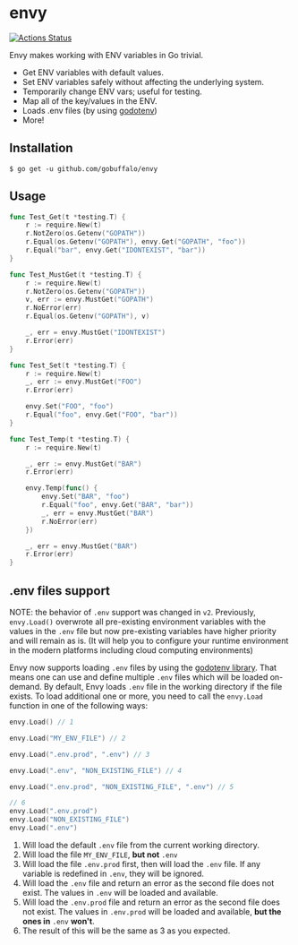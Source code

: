 # envy

[![Actions Status](https://github.com/gobuffalo/envy/workflows/Tests/badge.svg)](https://github.com/gobuffalo/envy/workflows/actions)


Envy makes working with ENV variables in Go trivial.

* Get ENV variables with default values.
* Set ENV variables safely without affecting the underlying system.
* Temporarily change ENV vars; useful for testing.
* Map all of the key/values in the ENV.
* Loads .env files (by using [godotenv](https://github.com/joho/godotenv/))
* More!

## Installation

```text
$ go get -u github.com/gobuffalo/envy
```

## Usage

```go
func Test_Get(t *testing.T) {
	r := require.New(t)
	r.NotZero(os.Getenv("GOPATH"))
	r.Equal(os.Getenv("GOPATH"), envy.Get("GOPATH", "foo"))
	r.Equal("bar", envy.Get("IDONTEXIST", "bar"))
}

func Test_MustGet(t *testing.T) {
	r := require.New(t)
	r.NotZero(os.Getenv("GOPATH"))
	v, err := envy.MustGet("GOPATH")
	r.NoError(err)
	r.Equal(os.Getenv("GOPATH"), v)

	_, err = envy.MustGet("IDONTEXIST")
	r.Error(err)
}

func Test_Set(t *testing.T) {
	r := require.New(t)
	_, err := envy.MustGet("FOO")
	r.Error(err)

	envy.Set("FOO", "foo")
	r.Equal("foo", envy.Get("FOO", "bar"))
}

func Test_Temp(t *testing.T) {
	r := require.New(t)

	_, err := envy.MustGet("BAR")
	r.Error(err)

	envy.Temp(func() {
		envy.Set("BAR", "foo")
		r.Equal("foo", envy.Get("BAR", "bar"))
		_, err = envy.MustGet("BAR")
		r.NoError(err)
	})

	_, err = envy.MustGet("BAR")
	r.Error(err)
}
```
## .env files support

NOTE: the behavior of `.env` support was changed in `v2`.
Previously, `envy.Load()` overwrote all pre-existing environment variables
with the values in the `.env` file but now pre-existing variables have higher
priority and will remain as is. (It will help you to configure your runtime
environment in the modern platforms including cloud computing environments)

Envy now supports loading `.env` files by using the
[godotenv library](https://github.com/joho/godotenv/).
That means one can use and define multiple `.env` files which will be loaded
on-demand.
By default, Envy loads `.env` file in the working directory if the file exists.
To load additional one or more, you need to call the `envy.Load` function in
one of the following ways:

```go
envy.Load() // 1

envy.Load("MY_ENV_FILE") // 2

envy.Load(".env.prod", ".env") // 3

envy.Load(".env", "NON_EXISTING_FILE") // 4

envy.Load(".env.prod", "NON_EXISTING_FILE", ".env") // 5

// 6
envy.Load(".env.prod")
envy.Load("NON_EXISTING_FILE")
envy.Load(".env")

```

1. Will load the default `.env` file from the current working directory.
2. Will load the file `MY_ENV_FILE`, **but not** `.env`
3. Will load the file `.env.prod` first, then will load the `.env` file.
   If any variable is redefined in `.env`, they will be ignored.
4. Will load the `.env` file and return an error as the second file does not
   exist. The values in `.env` will be loaded and available.
5. Will load the `.env.prod` file and return an error as the second file does
   not exist. The values in `.env.prod` will be loaded and available,
   **but the ones in** `.env` **won't**.
5. The result of this will be the same as 3 as you expected.
